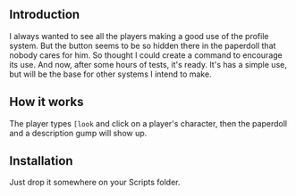## Introduction ##

I always wanted to see all the players making a good use of the profile system. But the button seems to be so hidden there in the paperdoll that nobody cares for him. So thought I could create a command to encourage its use. And now, after some hours of tests, it's ready. It's has a simple use, but will be the base for other systems I intend to make.

## How it works ##

The player types `[look` and click on a player's character, then the paperdoll and a description gump will show up.

## Installation ##

Just drop it somewhere on your Scripts folder. 